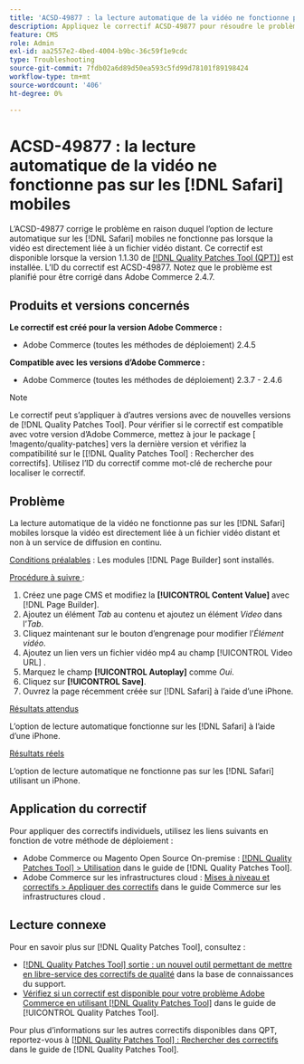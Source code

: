 ```yaml
---
title: 'ACSD-49877 : la lecture automatique de la vidéo ne fonctionne pas sur les appareils mobiles [!DNL Safari]'
description: Appliquez le correctif ACSD-49877 pour résoudre le problème d’Adobe Commerce en raison duquel l’option de lecture automatique de la vidéo ne fonctionne pas sur les appareils mobiles [!DNL Safari] lorsque la vidéo est directement liée à un fichier vidéo distant.
feature: CMS
role: Admin
exl-id: aa2557e2-4bed-4004-b9bc-36c59f1e9cdc
type: Troubleshooting
source-git-commit: 7fdb02a6d89d50ea593c5fd99d78101f89198424
workflow-type: tm+mt
source-wordcount: '406'
ht-degree: 0%

---
```


# ACSD-49877 : la lecture automatique de la vidéo ne fonctionne pas sur les [!DNL Safari] mobiles

L’ACSD-49877 corrige le problème en raison duquel l’option de lecture automatique sur les [!DNL Safari] mobiles ne fonctionne pas lorsque la vidéo est directement liée à un fichier vidéo distant. Ce correctif est disponible lorsque la version 1.1.30 de [[!DNL Quality Patches Tool (QPT)]](https://experienceleague.adobe.com/en/docs/commerce-operations/tools/quality-patches-tool/quality-patches-tool-to-self-serve-quality-patches) est installée. L’ID du correctif est ACSD-49877. Notez que le problème est planifié pour être corrigé dans Adobe Commerce 2.4.7.

## Produits et versions concernés

**Le correctif est créé pour la version Adobe Commerce :**

* Adobe Commerce (toutes les méthodes de déploiement) 2.4.5

**Compatible avec les versions d’Adobe Commerce :**

* Adobe Commerce (toutes les méthodes de déploiement) 2.3.7 - 2.4.6

>[!NOTE]
>
>Le correctif peut s’appliquer à d’autres versions avec de nouvelles versions de [!DNL Quality Patches Tool]. Pour vérifier si le correctif est compatible avec votre version d’Adobe Commerce, mettez à jour le package [ !magento/quality-patches] vers la dernière version et vérifiez la compatibilité sur le [[!DNL Quality Patches Tool] : Rechercher des correctifs]. Utilisez l’ID du correctif comme mot-clé de recherche pour localiser le correctif.

## Problème

La lecture automatique de la vidéo ne fonctionne pas sur les [!DNL Safari] mobiles lorsque la vidéo est directement liée à un fichier vidéo distant et non à un service de diffusion en continu.

<u>Conditions préalables</u> :
Les modules [!DNL Page Builder] sont installés.

<u>Procédure à suivre </u> :

1. Créez une page CMS et modifiez la **[!UICONTROL Content Value]** avec [!DNL Page Builder].
1. Ajoutez un élément *Tab* au contenu et ajoutez un élément *Video* dans l’*Tab*.
1. Cliquez maintenant sur le bouton d’engrenage pour modifier l’*Élément vidéo*.
1. Ajoutez un lien vers un fichier vidéo mp4 au champ [!UICONTROL Video URL] .
1. Marquez le champ **[!UICONTROL Autoplay]** comme *Oui*.
1. Cliquez sur **[!UICONTROL Save]**.
1. Ouvrez la page récemment créée sur [!DNL Safari] à l’aide d’une iPhone.

<u>Résultats attendus</u>

L’option de lecture automatique fonctionne sur les [!DNL Safari] à l’aide d’une iPhone.

<u>Résultats réels</u>

L’option de lecture automatique ne fonctionne pas sur les [!DNL Safari] utilisant un iPhone.

## Application du correctif

Pour appliquer des correctifs individuels, utilisez les liens suivants en fonction de votre méthode de déploiement :

* Adobe Commerce ou Magento Open Source On-premise : [[!DNL Quality Patches Tool] > Utilisation](/help/tools/quality-patches-tool/usage.md) dans le guide de [!DNL Quality Patches Tool].
* Adobe Commerce sur les infrastructures cloud : [Mises à niveau et correctifs > Appliquer des correctifs](https://experienceleague.adobe.com/docs/commerce-cloud-service/user-guide/develop/upgrade/apply-patches.html) dans le guide Commerce sur les infrastructures cloud .

## Lecture connexe

Pour en savoir plus sur [!DNL Quality Patches Tool], consultez :

* [[!DNL Quality Patches Tool] sortie : un nouvel outil permettant de mettre en libre-service des correctifs de qualité](https://experienceleague.adobe.com/en/docs/commerce-operations/tools/quality-patches-tool/quality-patches-tool-to-self-serve-quality-patches) dans la base de connaissances du support.
* [Vérifiez si un correctif est disponible pour votre problème Adobe Commerce en utilisant [!DNL Quality Patches Tool]](/help/tools/quality-patches-tool/patches-available-in-qpt/check-patch-for-magento-issue-with-magento-quality-patches.md) dans le guide de [!UICONTROL Quality Patches Tool].


Pour plus d’informations sur les autres correctifs disponibles dans QPT, reportez-vous à [[!DNL Quality Patches Tool] : Rechercher des correctifs](https://experienceleague.adobe.com/tools/commerce-quality-patches/index.html) dans le guide de [!DNL Quality Patches Tool].
